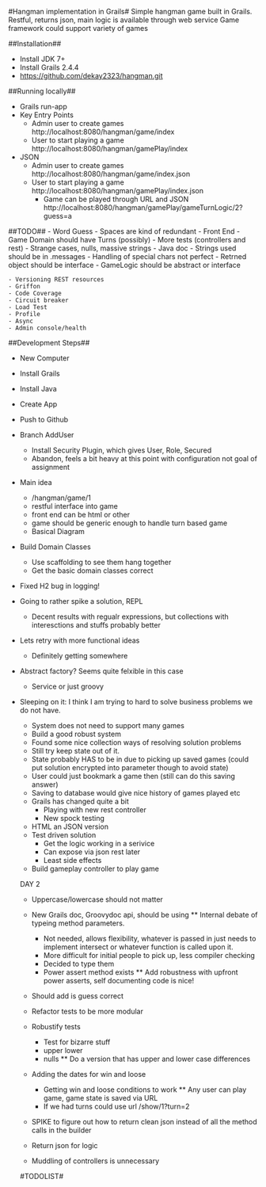#Hangman implementation in Grails#
Simple hangman game built in Grails.
Restful, returns json, main logic is available through web service
Game framework could support variety of games

##Installation##
- Install JDK 7+
- Install Grails 2.4.4
- https://github.com/dekay2323/hangman.git

##Running locally##
- Grails run-app
- Key Entry Points
  - Admin user to create games http://localhost:8080/hangman/game/index
  - User to start playing a game http://localhost:8080/hangman/gamePlay/index
- JSON
  - Admin user to create games http://localhost:8080/hangman/game/index.json
  - User to start playing a game http://localhost:8080/hangman/gamePlay/index.json
    - Game can be played through URL and JSON http://localhost:8080/hangman/gamePlay/gameTurnLogic/2?guess=a

##TODO##
	- Word Guess
	- Spaces are kind of redundant
	- Front End
	- Game Domain should have Turns (possibly)
	- More tests (controllers and rest)
		- Strange cases, nulls, massive strings
	- Java doc
	- Strings used should be in .messages
	- Handling of special chars not perfect
	- Retrned object should be interface
	- GameLogic should be abstract or interface

	- Versioning REST resources
	- Griffon
	- Code Coverage
	- Circuit breaker
	- Load Test
	- Profile
	- Async
	- Admin console/health



##Development Steps##
- New Computer
- Install Grails
- Install Java
- Create App
- Push to Github
- Branch AddUser
  - Install Security Plugin, which gives User, Role, Secured
  - Abandon, feels a bit heavy at this point with configuration not goal of assignment
 - Main idea
   - /hangman/game/1
   - restful interface into game
   - front end can be html or other
   - game should be generic enough to handle turn based game
   - Basical Diagram
- Build Domain Classes
	- Use scaffolding to see them hang together
	- Get the basic domain classes correct
- Fixed H2 bug in logging!
- Going to rather spike a solution, REPL
	- Decent results with regualr expressions, but collections with interesctions and stuffs probably better
- Lets retry with more functional ideas
	- Definitely getting somewhere
- Abstract factory? Seems quite felxible in this case
	- Service or just groovy
- Sleeping on it: I think I am trying to hard to solve business problems we do not have.
	- System does not need to support many games
	- Build a good robust system
	- Found some nice collection ways of resolving solution problems
	- Still try keep state out of it.
	- State probably HAS to be in due to picking up saved games (could put solution encrypted into parameter though to avoid state)
	- User could just bookmark a game then (still can do this saving answer)
	- Saving to database would give nice history of games played etc
	- Grails has changed quite a bit
		- Playing with new rest controller
		- New spock testing
	- HTML an JSON version
	- Test driven solution
		- Get the logic working in a serivice
		- Can expose via json rest later
		- Least side effects
	- Build gameplay controller to play game


	DAY 2
	- Uppercase/lowercase should not matter
	- New Grails doc, Groovydoc api, should be using
	** Internal debate of typeing method parameters.
		- Not needed, allows flexibility, whatever is passed in just needs to implement intersect or whatever function is called upon it.
		- More difficult for initial people to pick up, less compiler checking
		- Decided to type them
		- Power assert method exists
	** Add robustness with upfront power asserts, self documenting code is nice!
	- Should add is guess correct
	- Refactor tests to be more modular

	- Robustify tests
		- Test for bizarre stuff
		- upper lower
		- nulls
	** Do a version that has upper and lower case differences
	- Adding the dates for win and loose
		- Getting win and loose conditions to work
	** Any user can play game, game state is saved via URL
		- If we had turns could use url
		/show/1?turn=2
	- SPIKE to figure out how to return clean json instead of all the method calls in the builder
	- Return json for logic
	- Muddling of controllers is unnecessary



	#TODOLIST#
